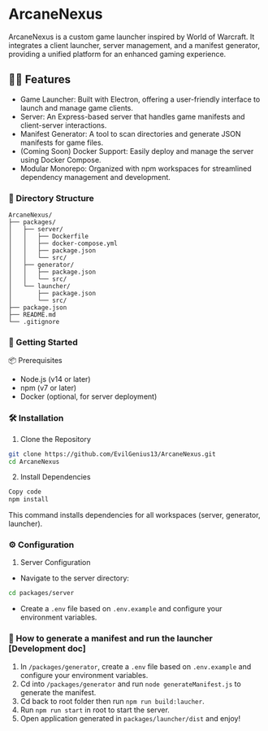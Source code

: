 # ArcaneNexus

ArcaneNexus is a custom game launcher inspired by World of Warcraft. It integrates a client launcher, server management, and a manifest generator, providing a unified platform for an enhanced gaming experience.

## 🧙‍♂️ Features
- Game Launcher: Built with Electron, offering a user-friendly interface to launch and manage game clients.
- Server: An Express-based server that handles game manifests and client-server interactions.
- Manifest Generator: A tool to scan directories and generate JSON manifests for game files.
- (Coming Soon) Docker Support: Easily deploy and manage the server using Docker Compose.
- Modular Monorepo: Organized with npm workspaces for streamlined dependency management and development.

### 📁 Directory Structure
```
ArcaneNexus/
├── packages/
│   ├── server/
│   │   ├── Dockerfile
│   │   ├── docker-compose.yml
│   │   ├── package.json
│   │   └── src/
│   ├── generator/
│   │   ├── package.json
│   │   └── src/
│   └── launcher/
│       ├── package.json
│       └── src/
├── package.json
├── README.md
└── .gitignore
```

### 🚀 Getting Started
📦 Prerequisites
- Node.js (v14 or later)
- npm (v7 or later)
- Docker (optional, for server deployment)

### 🛠️ Installation
1. Clone the Repository

```bash
git clone https://github.com/EvilGenius13/ArcaneNexus.git
cd ArcaneNexus
```

2. Install Dependencies

```bash
Copy code
npm install
```
This command installs dependencies for all workspaces (server, generator, launcher).

### ⚙️ Configuration
1. Server Configuration

- Navigate to the server directory:

```bash
cd packages/server
```
- Create a `.env` file based on `.env.example` and configure your environment variables.

### 📝 How to generate a manifest and run the launcher [Development doc]
1. In `/packages/generator`, create a `.env` file based on `.env.example` and configure your environment variables.
2. Cd into `/packages/generator` and run `node generateManifest.js` to generate the manifest.
3. Cd back to root folder then run `npm run build:laucher`.
4. Run `npm run start` in root to start the server.
5. Open application generated in `packages/launcher/dist` and enjoy!
